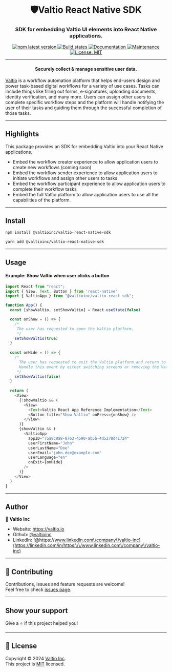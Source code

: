 <h1 align="center">🛡Valtio React Native SDK</h1>
<h3 align="center">SDK for embedding Valtio UI elements into React Native applications.</h3>
<p align="center">
  <a href="https://www.npmjs.com/package/@valtioinc/valtio-react-sdk">
    <img alt="npm latest version" src="https://img.shields.io/npm/v/@valtioinc/valtio-react-sdk/latest.svg">
  </a>
  <a href="https://github.com/valtioinc/valtio-react-sdk/actions/workflows/ci.yml">
    <img alt="Build states" src="https://github.com/valtioinc/valtio-react-sdk/actions/workflows/ci.yml/badge.svg">
  </a>
  <a href="https://github.com/valtioinc/valtio-react-sdk#readme" target="_blank">
    <img alt="Documentation" src="https://img.shields.io/badge/documentation-yes-brightgreen.svg" />
  </a>
  <a href="https://github.com/valtioinc/valtio-react-sdk/graphs/commit-activity" target="_blank">
    <img alt="Maintenance" src="https://img.shields.io/badge/Maintained%3F-yes-green.svg" />
  </a>
  <a href="https://github.com/valtioinc/valtio-react-sdk/blob/main/LICENSE" target="_blank">
    <img alt="License: MIT" src="https://img.shields.io/github/license/valtioinc/valtio-react-sdk" />
  </a>
</p>

***

<h4 align="center">Securely collect & manage sensitive user data.</h4>

[Valtio](https://valtio.io) is a workflow automation platform that helps end-users design and power task-based digital
workflows for a variety of use cases. Tasks can include things like filling out forms, e-signatures, uploading documents,
identity verification, and many more. Users can assign other users to complete specific workflow steps and the platform
will handle notifying the user of their tasks and guiding them through the successful completion of those tasks.
***

## Highlights

This package provides an SDK for embedding Valtio into your React Native applications.
* Embed the workflow creator experience to allow application users to create new workflows (coming soon)
* Embed the workflow sender experience to allow application users to initiate workflows and assign other users to tasks
* Embed the workflow participant experience to allow application users to complete their workflow tasks
* Embed the full Valtio platform to allow application users to use all the capabilities of the platform.
***

## Install

```sh
npm install @valtioinc/valtio-react-native-sdk
```

```sh
yarn add @valtioinc/valtio-react-native-sdk
```
***

## Usage

#### Example: Show Valtio when user clicks a button

```typescript jsx
import React from "react";
import { View, Text, Button } from 'react-native'
import { ValtioApp } from "@valtioinc/valtio-react-sdk";

function App() {
  const [showValtio, setShowValtio] = React.useState(false)

  const onShow = () => {
    /*
     The user has requested to open the Valtio platform.
     */
    setShowValtio(true)
  }
  
  const onHide = () => {
    /*
      The user has requested to exit the Valtio platform and return to your application.
      Handle this event by either switching screens or removing the ValtioApp component.
     */
    setShowValtio(false)
  }
  
  return (
    <View>
      {!showValtio && (
        <View>
          <Text>Valtio React App Reference Implementation</Text>
          <Button title="Show Valtio" onPress={onShow} />
        </View>
      )}
      {showValtio && (
        <ValtioApp
          appID="75a8c8a8-8763-4590-ab5b-4d5278d41724"
          userFirstName="John"
          userLastName="Doe"
          userEmail="john.doe@example.com"
          userLanguage="en"
          onExit={onHide}
        />
      )}
    </View>
  )
}
```

***

## Author

👤 **Valtio Inc**

* Website: https://valtio.io
* Github: [@valtioinc](https://github.com/valtioinc)
* LinkedIn: [@https:\/\/www.linkedin.com\/company\/valtio-inc](https://linkedin.com/in/https:\/\/www.linkedin.com\/company\/valtio-inc)
***

## 🤝 Contributing

Contributions, issues and feature requests are welcome!<br />Feel free to
check [issues page](https://github.com/valtioinc/valtio-react-sdk/issues).
***

## Show your support

Give a ⭐️ if this project helped you!
***

## 📝 License

Copyright © 2024 [Valtio Inc](https://github.com/valtioinc).<br />
This project is [MIT](https://github.com/valtioinc/valtio-react-sdk/blob/main/LICENSE) licensed.
